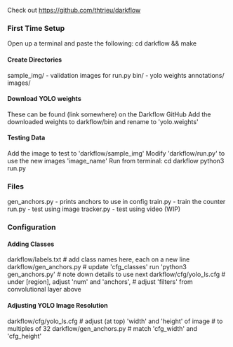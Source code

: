 Check out https://github.com/thtrieu/darkflow

### First Time Setup
Open up a terminal and paste the following:
cd darkflow && make

#### Create Directories
sample_img/    - validation images for run.py
bin/           - yolo weights
annotations/
images/

#### Download YOLO weights
These can be found (link somewhere) on the Darkflow GitHub
Add the downloaded weights to darkflow/bin and rename to 'yolo.weights'

#### Testing Data
Add the image to test to 'darkflow/sample_img'
Modify 'darkflow/run.py' to use the new images 'image_name'
Run from terminal:
cd darkflow
python3 run.py

### Files
gen_anchors.py  - prints anchors to use in config
train.py        - train the counter
run.py          - test using image
tracker.py      - test using video (WIP)


### Configuration

#### Adding Classes
darkflow/labels.txt		# add class names here, each on a new line
darkflow/gen_anchors.py		# update 'cfg_classes'
run 'python3 gen_anchors.py'	# note down details to use next
darkflow/cfg/yolo_ls.cfg	# under [region], adjust 'num' and 'anchors',
				# adjust 'filters' from convolutional layer above

#### Adjusting YOLO Image Resolution
darkflow/cfg/yolo_ls.cfg	# adjust (at top) 'width' and 'height' of image 
				# to multiples of 32
darkflow/gen_anchors.py		# match 'cfg_width' and 'cfg_height'

